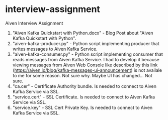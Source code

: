# interview-assignment
Aiven Interview Assignment

1. "Aiven Kafka Quickstart with Python.docx" - Blog Post about "Aiven Kafka Quickstart with Python".
2. "aiven-kafka-producer.py" - Python script implementing producer that writes messages to Aiven Kafka Service.
3. "aiven-kafka-consumer.py" - Python script implementing consumer that reads messages from Aiven Kafka Service. I had to develop it because viewing messages from Aiven Web Console like described by this link (https://aiven.io/blog/kafka-messages-ui-announcement) is not availale to me for some reason. Not sure why. Maybe UI has changed... Not sure.
4. "ca.cer" - Certificate Authority bundle. Is needed to connect to Aiven Kafka Service via SSL.
5. "service.cert" - SSL Certificate. Is needed to connect to Aiven Kafka Service via SSL.
6. "service.key" - SSL Cert Private Key. Is needed to connect to Aiven Kafka Service via SSL.

